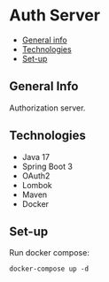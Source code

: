 # Auth Server

* [General info](#general-info)
* [Technologies](#technologies)
* [Set-up](#set-up)

## General Info

Authorization server.

## Technologies
- Java 17
- Spring Boot 3
- OAuth2
- Lombok
- Maven
- Docker

## Set-up

Run docker compose: 
```
docker-compose up -d
```
